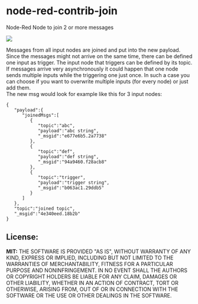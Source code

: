 # node-red-contrib-join
Node-Red Node to join 2 or more messages

<img src="https://github.com/Chris1234567899/node-red-contrib-join/blob/master/screenshots/screenshot1.PNG" />

<p> Messages from all input nodes are joined and put into the new payload. Since the messages might not arrive on the same time, there can be defined one input as trigger. 
The input node that triggers can be defined by its topic. 
If messages arrive very asynchronously it could happen that one node sends multiple inputs while the triggering one just once. 
In such a case you can choose if you want to overwrite multiple inputs (for every node) or just add them.
</br>
The new msg would look for example like this for 3 input nodes:
</br>

	{
	   "payload":{
	      "joinedMsgs":[
	         {
	            "topic":"abc",
	            "payload":"abc string",
	            "_msgid":"e677e6b5.2a7738"
	         },
	         {
	            "topic":"def",
	            "payload":"def string",
	            "_msgid":"94a9460.f28acb8"
	         },
	         {
	            "topic":"trigger",
	            "payload":"trigger string",
	            "_msgid":"b063ac1.29ddb5"
	         }
	      ]
	   },
	   "topic":"joined topic",
	   "_msgid":"4e340eed.18b2b"
	}
	
</p>
	
	
<h2>License: </h2>
<b>MIT:</b>
THE SOFTWARE IS PROVIDED "AS IS", WITHOUT WARRANTY OF ANY KIND, EXPRESS OR IMPLIED, INCLUDING BUT NOT LIMITED TO THE WARRANTIES OF MERCHANTABILITY, FITNESS FOR A PARTICULAR PURPOSE AND NONINFRINGEMENT. IN NO EVENT SHALL THE AUTHORS OR COPYRIGHT HOLDERS BE LIABLE FOR ANY CLAIM, DAMAGES OR OTHER LIABILITY, WHETHER IN AN ACTION OF CONTRACT, TORT OR OTHERWISE, ARISING FROM, OUT OF OR IN CONNECTION WITH THE SOFTWARE OR THE USE OR OTHER DEALINGS IN THE SOFTWARE.
